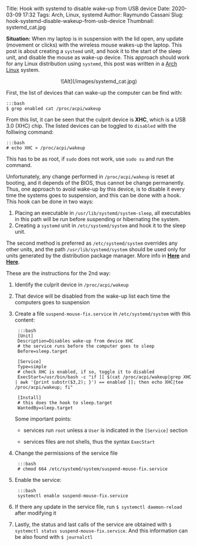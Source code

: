 Title: Hook with systemd to disable wake-up from USB device
Date: 2020-03-09 17:32
Tags: Arch, Linux, systemd
Author: Raymundo Cassani
Slug: hook-systemd-disable-wakeup-from-usb-device
Thumbnail: systemd_cat.jpg

**Situation:** When my laptop is in suspension with the lid open, any update (movement or clicks) with the wireless mouse wakes-up the laptop. This post is about creating a `systemd` unit, and hook it to the start of the sleep unit, and disable the mouse as wake-up device. This approach should work for any Linux distribution using `systemd`, this post was written in a [Arch Linux](https://www.archlinux.org/) system.

<center>
![Alt](/images/systemd_cat.jpg)  
</center>  

First, the list of devices that can wake-up the computer can be find with:

	:::bash
	$ grep enabled cat /proc/acpi/wakeup

From this list, it can be seen that the culprit device is **XHC**, which is a USB 3.0 (XHC) chip. The listed devices can be toggled to `disabled` with the folliwing command:

	:::bash
	# echo XHC > /proc/acpi/wakeup

This has to be as root, if `sudo` does not work, use `sudo su` and run the command.

Unfortunately, any change performed in `/proc/acpi/wakeup` is reset at booting, and it depends of the BIOS, thus cannot be change permanently. Thus, one approach to avoid wake-up by this device, is to disable it every time the systems goes to suspension, and this can be done with a hook. This hook can be done in two ways:

1. Placing an executable in `/usr/lib/systemd/system-sleep`, all executables in this path will be run before suspending or hibernating the system.
2. Creating a `systemd` unit in `/etc/systemd/system` and hook it to the sleep unit.

The second method is preferred as `/etc/systemd/system` overrides any other units, and the path `/usr/lib/systemd/system` should be used only for units generated by the distribution package manager. More info in [**Here**](http://man7.org/linux/man-pages/man5/systemd.unit.5.html) and [**Here**](https://unix.stackexchange.com/questions/206315/whats-the-difference-between-usr-lib-systemd-system-and-etc-systemd-system).

These are the instructions for the 2nd way:

1. Identify the culprit device in `/proc/acpi/wakeup`

2. That device will be disabled from the wake-up list each time the computers goes to suspension

3. Create a file `suspend-mouse-fix.service` in `/etc/systemd/system` with this content:

		:::bash
		[Unit]
		Description=Disables wake-up from device XHC
		# the service runs before the computer goes to sleep
		Before=sleep.target     

		[Service]
		Type=simple
		# check XHC is enabled, if so, toggle it to disabled
		ExecStart=/usr/bin/bash -c "if [[ $(cat /proc/acpi/wakeup|grep XHC | awk '{print substr($3,2); }') == enabled ]]; then echo XHC|tee /proc/acpi/wakeup; fi"

		[Install]
		# this does the hook to sleep.target
		WantedBy=sleep.target   


    Some important points:  

    * services run `root` unless a `User` is indicated in the `[Service]` section

    * services files are not shells, thus the syntax `ExecStart`


4. Change the permissions of the service file

		:::bash
		# chmod 664 /etc/systemd/system/suspend-mouse-fix.service

5. Enable the service:

		:::bash
		systemctl enable suspend-mouse-fix.service

6. If there any update in the service file, run ```$ systemctl daemon-reload``` after modifying it

7. Lastly, the status and last calls of the service are obtained with `$ systemctl status suspend-mouse-fix.service`. And this information can be also found with `$ journalctl`
